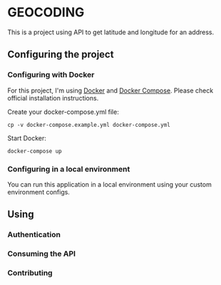 # GEOCODING

This is a project using API to get latitude and longitude for an address.

## Configuring the project

### Configuring with Docker

For this project, I'm using [Docker](https://www.docker.com/) and [Docker Compose](https://docs.docker.com/compose/).
Please check official installation instructions.

Create your docker-compose.yml file:
````
cp -v docker-compose.example.yml docker-compose.yml
````

Start Docker:
````
docker-compose up
````

### Configuring in a local environment
You can run this application in a local environment using your custom environment configs.

## Using

### Authentication

### Consuming the API

### Contributing